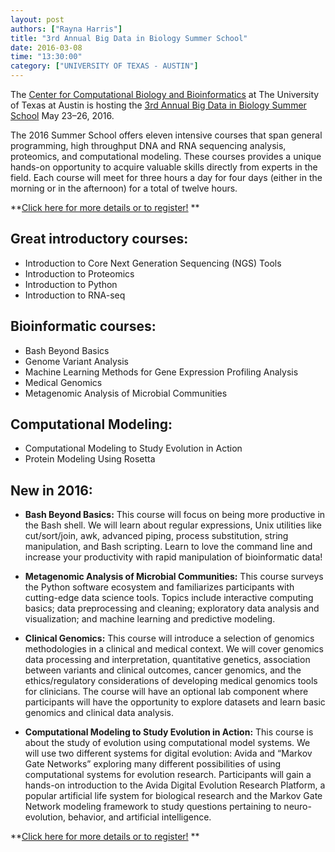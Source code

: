 ```yaml
---
layout: post
authors: ["Rayna Harris"]
title: "3rd Annual Big Data in Biology Summer School"
date: 2016-03-08
time: "13:30:00"
category: ["UNIVERSITY OF TEXAS - AUSTIN"]
---
```


The [Center for Computational Biology and Bioinformatics](http://ccbb.biosci.utexas.edu) at The University of Texas at Austin is hosting the [3rd Annual Big Data in Biology Summer School](http://ccbb.biosci.utexas.edu/summerschool.html) May 23–26, 2016.

The 2016 Summer School offers eleven intensive courses that span general programming, high throughput DNA and RNA sequencing analysis, proteomics, and computational modeling. These courses provides a unique hands-on opportunity to acquire valuable skills directly from experts in the field. Each course will meet for three hours a day for four days (either in the morning or in the afternoon) for a total of twelve hours. 

**[Click here for more details or to register!](http://ccbb.biosci.utexas.edu/summerschool.html) **

## Great introductory courses:
- Introduction to Core Next Generation Sequencing (NGS) Tools
- Introduction to Proteomics
- Introduction to Python
- Introduction to RNA-seq

## Bioinformatic courses:
- Bash Beyond Basics
- Genome Variant Analysis
- Machine Learning Methods for Gene Expression Profiling Analysis
- Medical Genomics
- Metagenomic Analysis of Microbial Communities

## Computational Modeling:
- Computational Modeling to Study Evolution in Action
- Protein Modeling Using Rosetta

## New in 2016:
- **Bash Beyond Basics:** This course will focus on being more productive in the Bash shell. We will learn about regular expressions, Unix utilities like cut/sort/join, awk, advanced piping, process substitution, string manipulation, and Bash scripting. Learn to love the command line and increase your productivity with rapid manipulation of bioinformatic data!

- **Metagenomic Analysis of Microbial Communities:** This course surveys the Python software ecosystem and familiarizes participants with cutting-edge data science tools. Topics include interactive computing basics; data preprocessing and cleaning; exploratory data analysis and visualization; and machine learning and predictive modeling. 

- **Clinical Genomics:** This course will introduce a selection of genomics methodologies in a clinical and medical context. We will cover genomics data processing and interpretation, quantitative genetics, association between variants and clinical outcomes, cancer genomics, and the ethics/regulatory considerations of developing medical genomics tools for clinicians. The course will have an optional lab component where participants will have the opportunity to explore datasets and learn basic genomics and clinical data analysis.

- **Computational Modeling to Study Evolution in Action:** This course is about the study of evolution using computational model systems. We will use two different systems for digital evolution: Avida and “Markov Gate Networks” exploring many different possibilities of using computational systems for evolution research. Participants will gain a hands-on introduction to the Avida Digital Evolution Research Platform, a popular artificial life system for biological research and the Markov Gate Network modeling framework to study questions pertaining to neuro-evolution, behavior, and artificial intelligence.

**[Click here for more details or to register!](http://ccbb.biosci.utexas.edu/summerschool.html) **
